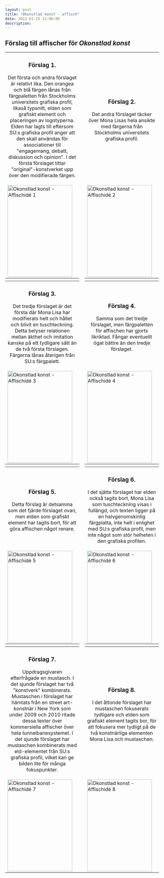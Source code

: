 ```yaml
---
layout: post
title: "Okonstlad konst - affisch"
date: 2012-01-25 12:00:00
description: 
---
```


<p></p><h2>Förslag till affischer för <em>Okonstlad konst</em></h2>
<p></p><table>
<p></p><tbody>
<p></p><tr>
<p></p><th width="300px">
<p></p><h3>Förslag 1.</h3>
<p><span style="font-weight:normal;">Det första och andra förslaget är relativt lika. Den orangea och blå färgen lånas från färgpaletten från Stockholms universitets grafiska profil, likaså typsnitt, elden som grafiskt element och placeringen av logotyperna. Elden har lagts till eftersom SU:s grafiska profil anger att den skall användas för associationer till "engagemang, debatt, diskussion och opinion". I det första förslaget tittar "original"-konstverket upp över den modifierade färgen.</span></p>
<p></p></th>
<p></p><td width="10px"></td>
<p></p><th width="300px">
<p></p><h3>Förslag 2.</h3>
<p><span style="font-weight:normal;">Det andra förslaget täcker över Mona Lisas hela ansikte med färgerna från Stockholms universitets grafiska profil.</span></p></th>
<p></p></tr>
<p></p><tr>
<p></p><td width="300px"><a href="/static/2012/01/affischideer-01.png"><img class="img-fluid" height="300" src="/static/2012/01/affischideer-01-212x300.png" title="Okonstlad konst - Affischidé 1" width="212"/></a></td>
<p></p><td width="10px"></td>
<p></p><td width="300px"><a href="/static/2012/01/affischideer-02.png"><img class="img-fluid" height="300" src="/static/2012/01/affischideer-02-212x300.png" title="Okonstlad konst - Affischidé 2" width="212"/></a></td>
<p></p></tr>
<p></p><tr>
<p></p><th width="300px"></th>
<p></p><td width="10px"></td>
<p></p><th width="300px"></th>
<p></p></tr>
<p></p><tr>
<p></p><th width="300px">
<p></p><h3>Förslag 3.</h3>
<p><span style="font-weight:normal;">Det tredje förslaget är det första där Mona Lisa har modifierats helt och hållet och blivit en tuschteckning. Detta belyser relationen mellan äkthet och imitation kanske på ett tydligare sätt än de två första förslagen. Färgerna lånas återigen från SU:s färgpalett.</span></p></th>
<p></p><td width="10px"></td>
<p></p><th width="300px">
<p></p><h3>Förslag 4.</h3>
<p><span style="font-weight:normal;">Samma som det tredje förslaget, men färgpaletten för affischen har gjorts likriktad. Fångar eventuellt ögat bättre än den tredje förslaget.</span></p></th>
<p></p></tr>
<p></p><tr>
<p></p><td width="300px"><a href="/static/2012/01/affischideer-03.png"><img class="img-fluid" height="300" src="/static/2012/01/affischideer-03-212x300.png" title="Okonstlad konst - Affischidé 3" width="212"/></a></td>
<p></p><td width="10px"></td>
<p></p><td width="300px"><a href="/static/2012/01/affischideer-04.png"><img class="img-fluid" height="300" src="/static/2012/01/affischideer-04-212x300.png" title="Okonstlad konst - Affischidé 4" width="212"/></a></td>
<p></p></tr>
<p></p><tr>
<p></p><th width="300px"></th>
<p></p><td width="10px"></td>
<p></p><th width="300px"></th>
<p></p></tr>
<p></p><tr>
<p></p><th width="300px">
<p></p><h3>Förslag 5.</h3>
<p><span style="font-weight:normal;">Detta förslag är detsamma som det fjärde förslaget ovan, men elden som grafiskt element har tagits bort, för att göra affischen något renare.</span></p></th>
<p></p><td width="10px"></td>
<p></p><th width="300px">
<p></p><h3>Förslag 6.</h3>
<p><span style="font-weight:normal;">I det sjätte förslaget har elden också tagits bort, Mona Lisa som tuschteckning visas i fullängd, och texten ligger på en halvgenomskinlig färgplatta, inte helt i enlighet med SU:s grafiska profil, men inte något som stör helheten i den grafiska profilen.</span></p></th>
<p></p></tr>
<p></p><tr>
<p></p><td width="300px"><a href="/static/2012/01/affischideer-05.png"><img class="img-fluid" height="300" src="/static/2012/01/affischideer-05-212x300.png" title="Okonstlad konst - Affischidé 5" width="212"/></a></td>
<p></p><td width="10px"></td>
<p></p><td width="300px"><a href="/static/2012/01/affischideer-06.png"><img class="img-fluid" height="300" src="/static/2012/01/affischideer-06-212x300.png" title="Okonstlad konst - Affischidé 6" width="212"/></a></td>
<p></p></tr>
<p></p><tr>
<p></p><th width="300px"></th>
<p></p><td width="10px"></td>
<p></p><th width="300px"></th>
<p></p></tr>
<p></p><tr>
<p></p><th width="300px">
<p></p><h3>Förslag 7.</h3>
<p><span style="font-weight:normal;">Uppdragsgivaren efterfrågade en mustasch. I det sjunde förslaget har två "konstverk" kombinerats. Mustaschen i förslaget har hämtats från en street art-konstnär i New York som under 2009 och 2010 ritade dessa texter över kommersiella affischer över hela tunnelbanesystemet. I det sjunde förslaget har mustaschen kombinerats med eld-elementet från SU:s grafiska profil, vilket kan ge bilden lite för många fokuspunkter.</span></p></th>
<p></p><td width="10px"></td>
<p></p><th width="300px">
<p></p><h3>Förslag 8.</h3>
<p><span style="font-weight:normal;">I det åttonde förslaget har mustaschen fokuserats tydligare och elden som grafiskt element tagits bor, för att fokusera mer tydligt på de två konstnärliga elementen Mona Lisa och mustaschen.</span></p></th>
<p></p></tr>
<p></p><tr>
<p></p><td width="300px"><a href="/static/2012/01/affischideer-07.png"><img class="img-fluid" height="300" src="/static/2012/01/affischideer-07-212x300.png" title="Okonstlad konst - Affischidé 7" width="212"/></a></td>
<p></p><td width="10px"></td>
<p></p><td width="300px"><a href="/static/2012/01/affischideer-08.png"><img class="img-fluid" height="300" src="/static/2012/01/affischideer-08-212x300.png" title="Okonstlad konst - Affischidé 8" width="212"/></a></td>
<p></p></tr>
<p></p></tbody>
<p></p></table>